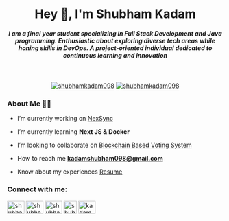 <h1 align="center">Hey 👋, I'm Shubham Kadam</h1>

<h5 align="center">I am a final year student specializing in Full Stack Development and Java programming. Enthusiastic about exploring diverse tech areas while honing skills in DevOps. A project-oriented individual dedicated to continuous learning and innovation</h5>

<br>

<p align="center "> 
<a href="https://twitter.com/shubhamkadam098" target="blank"><img src="https://img.shields.io/twitter/follow/shubhamkadam098?logo=twitter&style=for-the-badge" alt="shubhamkadam098" /></a> 
<a href="https://twitter.com/shubhamkadam098" target="blank"><img src="https://img.shields.io/twitter/follow/shubhamkadam098?logo=linkedin&style=for-the-badge" alt="shubhamkadam098" /></a> </p>

<h3 align="left">About Me 👨‍💻</h3>

- I’m currently working on [NexSync](https://github.com/ShubhamKadam098/NexSync)

- I’m currently learning **Next JS & Docker**

- I’m looking to collaborate on [Blockchain Based Voting System](https://github.com/ShubhamKadam098/Blockchain_Voting_System)

- How to reach me **kadamshubham098@gmail.com**

- Know about my experiences [Resume](https://drive.google.com/drive/folders/1-q2q-jJT--AuOjirjNJVwAJjMvknQ4Yw?usp=drive_link)

<h3 align="left">Connect with me:</h3>
<p align="left">
<a href="https://linkedin.com/in/shubhamkadam-" target="blank"><img align="center" src="https://raw.githubusercontent.com/rahuldkjain/github-profile-readme-generator/master/src/images/icons/Social/linked-in-alt.svg" alt="shubhamkadam-" height="30" width="40" /></a>
<a href="https://twitter.com/shubhamkadam098" target="blank"><img align="center" src="https://raw.githubusercontent.com/rahuldkjain/github-profile-readme-generator/master/src/images/icons/Social/twitter.svg" alt="shubhamkadam098" height="30" width="40" /></a>
<a href="https://dev.to/shubhamkadam098" target="blank"><img align="center" src="https://res.cloudinary.com/practicaldev/image/fetch/s--AOunT8g5--/c_limit%2Cf_auto%2Cfl_progressive%2Cq_auto%2Cw_800/https://thepracticaldev.s3.amazonaws.com/i/78hs31fax49uwy6kbxyw.png" alt="shubhamkadam098" height="30" width="40" /></a>
<a href="https://hashnode.com/@Shubhamkadam" target="blank"><img align="center" src="https://img.icons8.com/color/48/hashnode.png" alt="shubhamkadam" height="30" width="30" /></a>
<a href="https://www.leetcode.com/kadamshubham098" target="blank"><img align="center" src="https://raw.githubusercontent.com/rahuldkjain/github-profile-readme-generator/master/src/images/icons/Social/leet-code.svg" alt="kadamshubham098" height="30" width="40" /></a>
</p>
